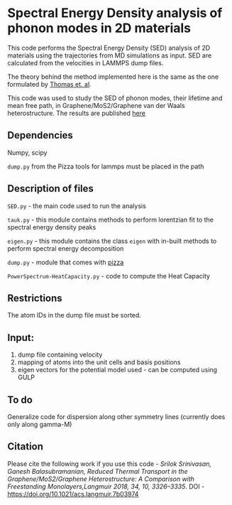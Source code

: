 # Spectral Energy Density analysis of phonon modes in 2D materials 

This code performs the Spectral Energy Density (SED) analysis of 2D materials using the trajectories from MD simulations as input. SED are calculated from the velocities in LAMMPS dump files. 

The theory behind the method implemented here is the same as the one formulated by [Thomas et. al](https://journals.aps.org/prb/abstract/10.1103/PhysRevB.81.081411). 

This code was used to study the SED of phonon modes, their lifetime and mean free path, in Graphene/MoS2/Graphene van der Waals heterostructure. The results are published [here](https://pubs.acs.org/doi/abs/10.1021/acs.langmuir.7b03974)  

## Dependencies 

Numpy, scipy 

`dump.py` from the Pizza tools for lammps must be placed in the path 


## Description of files 

`SED.py` - the main code used to run the analysis 

`tauk.py` - this module contains methods to perform lorentzian fit to the spectral energy density peaks 

`eigen.py` - this module contains the class `eigen` with in-built methods to perform spectral energy decomposition 

`dump.py` - module that comes with [pizza](https://pizza.sandia.gov/)

`PowerSpectrum-HeatCapacity.py` - code to compute the Heat Capacity


## Restrictions 

The atom IDs in the dump file must be sorted. 

## Input: 

1. dump file containing velocity 
2. mapping of atoms into the unit cells and basis positions 
3. eigen vectors for the potential model used - can be computed using GULP 


## To do 
Generalize code for dispersion along other symmetry lines 
(currently does only along gamma-M) 

## Citation 

Please cite the following work if you use this code - *Srilok Srinivasan, Ganesh Balasubramanian, Reduced Thermal Transport in the Graphene/MoS2/Graphene Heterostructure: A Comparison with Freestanding Monolayers,Langmuir 2018, 34, 10, 3326–3335*. DOI - https://doi.org/10.1021/acs.langmuir.7b03974
